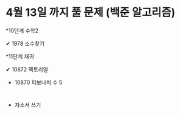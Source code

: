 # 4월 13일 까지 풀 문제 (백준 알고리즘)

*10단계 수학2

✔ 1978 소수찾기

*11단계 재귀

✔ 10872 팩토리얼
- 10870 피보나치 수 5

#
- 자소서 쓰기
